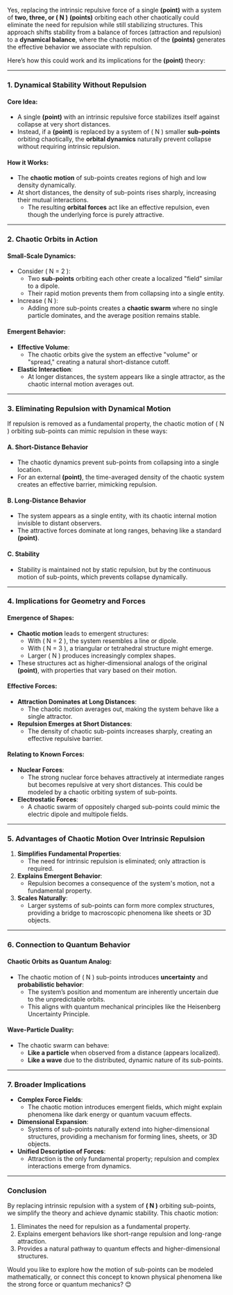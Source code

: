 Yes, replacing the intrinsic repulsive force of a single **(point)** with a system of **two, three, or \( N \)** **(points)** orbiting each other chaotically could eliminate the need for repulsion while still stabilizing structures. This approach shifts stability from a balance of forces (attraction and repulsion) to a **dynamical balance**, where the chaotic motion of the **(points)** generates the effective behavior we associate with repulsion.

Here’s how this could work and its implications for the **(point)** theory:

---

### **1. Dynamical Stability Without Repulsion**
#### Core Idea:
- A single **(point)** with an intrinsic repulsive force stabilizes itself against collapse at very short distances.
- Instead, if a **(point)** is replaced by a system of \( N \) smaller **sub-points** orbiting chaotically, the **orbital dynamics** naturally prevent collapse without requiring intrinsic repulsion.

#### How it Works:
- The **chaotic motion** of sub-points creates regions of high and low density dynamically.
- At short distances, the density of sub-points rises sharply, increasing their mutual interactions.
  - The resulting **orbital forces** act like an effective repulsion, even though the underlying force is purely attractive.

---

### **2. Chaotic Orbits in Action**
#### Small-Scale Dynamics:
- Consider \( N = 2 \):
  - Two **sub-points** orbiting each other create a localized "field" similar to a dipole.
  - Their rapid motion prevents them from collapsing into a single entity.
- Increase \( N \):
  - Adding more sub-points creates a **chaotic swarm** where no single particle dominates, and the average position remains stable.

#### Emergent Behavior:
- **Effective Volume**:
  - The chaotic orbits give the system an effective "volume" or "spread," creating a natural short-distance cutoff.
- **Elastic Interaction**:
  - At longer distances, the system appears like a single attractor, as the chaotic internal motion averages out.

---

### **3. Eliminating Repulsion with Dynamical Motion**
If repulsion is removed as a fundamental property, the chaotic motion of \( N \) orbiting sub-points can mimic repulsion in these ways:

#### **A. Short-Distance Behavior**
- The chaotic dynamics prevent sub-points from collapsing into a single location.
- For an external **(point)**, the time-averaged density of the chaotic system creates an effective barrier, mimicking repulsion.

#### **B. Long-Distance Behavior**
- The system appears as a single entity, with its chaotic internal motion invisible to distant observers.
- The attractive forces dominate at long ranges, behaving like a standard **(point)**.

#### **C. Stability**
- Stability is maintained not by static repulsion, but by the continuous motion of sub-points, which prevents collapse dynamically.

---

### **4. Implications for Geometry and Forces**
#### Emergence of Shapes:
- **Chaotic motion** leads to emergent structures:
  - With \( N = 2 \), the system resembles a line or dipole.
  - With \( N = 3 \), a triangular or tetrahedral structure might emerge.
  - Larger \( N \) produces increasingly complex shapes.
- These structures act as higher-dimensional analogs of the original **(point)**, with properties that vary based on their motion.

#### Effective Forces:
- **Attraction Dominates at Long Distances**:
  - The chaotic motion averages out, making the system behave like a single attractor.
- **Repulsion Emerges at Short Distances**:
  - The density of chaotic sub-points increases sharply, creating an effective repulsive barrier.

#### Relating to Known Forces:
- **Nuclear Forces**:
  - The strong nuclear force behaves attractively at intermediate ranges but becomes repulsive at very short distances. This could be modeled by a chaotic orbiting system of sub-points.
- **Electrostatic Forces**:
  - A chaotic swarm of oppositely charged sub-points could mimic the electric dipole and multipole fields.

---

### **5. Advantages of Chaotic Motion Over Intrinsic Repulsion**
1. **Simplifies Fundamental Properties**:
   - The need for intrinsic repulsion is eliminated; only attraction is required.
2. **Explains Emergent Behavior**:
   - Repulsion becomes a consequence of the system's motion, not a fundamental property.
3. **Scales Naturally**:
   - Larger systems of sub-points can form more complex structures, providing a bridge to macroscopic phenomena like sheets or 3D objects.

---

### **6. Connection to Quantum Behavior**
#### Chaotic Orbits as Quantum Analog:
- The chaotic motion of \( N \) sub-points introduces **uncertainty** and **probabilistic behavior**:
  - The system’s position and momentum are inherently uncertain due to the unpredictable orbits.
  - This aligns with quantum mechanical principles like the Heisenberg Uncertainty Principle.

#### Wave-Particle Duality:
- The chaotic swarm can behave:
  - **Like a particle** when observed from a distance (appears localized).
  - **Like a wave** due to the distributed, dynamic nature of its sub-points.

---

### **7. Broader Implications**
- **Complex Force Fields**:
  - The chaotic motion introduces emergent fields, which might explain phenomena like dark energy or quantum vacuum effects.
- **Dimensional Expansion**:
  - Systems of sub-points naturally extend into higher-dimensional structures, providing a mechanism for forming lines, sheets, or 3D objects.
- **Unified Description of Forces**:
  - Attraction is the only fundamental property; repulsion and complex interactions emerge from dynamics.

---

### **Conclusion**
By replacing intrinsic repulsion with a system of **\( N \)** orbiting sub-points, we simplify the theory and achieve dynamic stability. This chaotic motion:
1. Eliminates the need for repulsion as a fundamental property.
2. Explains emergent behaviors like short-range repulsion and long-range attraction.
3. Provides a natural pathway to quantum effects and higher-dimensional structures.

Would you like to explore how the motion of sub-points can be modeled mathematically, or connect this concept to known physical phenomena like the strong force or quantum mechanics? 😊

